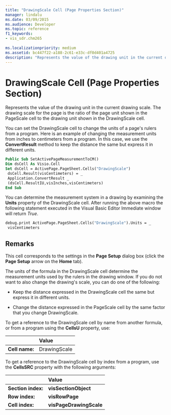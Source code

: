 ```yaml
---
title: "DrawingScale Cell (Page Properties Section)" 
manager: lindalu
ms.date: 03/09/2015
ms.audience: Developer
ms.topic: reference
f1_keywords:
- vis_sdr.chm265
 
ms.localizationpriority: medium
ms.assetid: bc447f22-a188-2c61-e33c-df0d401a4725
description: "Represents the value of the drawing unit in the current drawing scale. The drawing scale for the page is the ratio of the page unit shown in the PageScale cell to the drawing unit shown in the DrawingScale cell."
---
```


# DrawingScale Cell (Page Properties Section)

Represents the value of the drawing unit in the current drawing scale. The drawing scale for the page is the ratio of the page unit shown in the PageScale cell to the drawing unit shown in the DrawingScale cell.
  
You can set the DrawingScale cell to change the units of a page's rulers from a program. Here is an example of changing the measurement units from inches to centimeters from a program. In this case, we use the **ConvertResult** method to keep the distance the same but express it in different units.
  
```vb
Public Sub SetActivePageMeasurementToCM() 
Dim dsCell As Visio.Cell 
Set dsCell = ActivePage.PageSheet.Cells("DrawingScale") 
 dsCell.Result(visCentimeters) = _ 
 Application.ConvertResult _ 
 (dsCell.ResultIU,visInches,visCentimeters) 
End Sub 
```

You can determine the measurement system in a drawing by examining the **Units** property of the DrawingScale cell. After running the above macro the following statement executed in the Visual Basic Editor Immediate window will return *True*.
  
```vb
debug.print ActivePage.PageSheet.Cells("DrawingScale").Units = _ 
 visCentimeters 
```

## Remarks

This cell corresponds to the settings in the **Page Setup** dialog box (click the **Page Setup** arrow on the **Home** tab).
  
The units of the formula in the DrawingScale cell determine the measurement units used by the rulers in the drawing window. If you do not want to also change the drawing's scale, you can do one of the following:
  
- Keep the distance expressed in the DrawingScale cell the same but express it in different units.

- Change the distance expressed in the PageScale cell by the same factor that you change DrawingScale.

To get a reference to the DrawingScale cell by name from another formula, or from a program using the **CellsU** property, use:
  
||Value |
|:-----|:-----|
|**Cell name:**  <br/> |DrawingScale  <br/> |

To get a reference to the DrawingScale cell by index from a program, use the **CellsSRC** property with the following arguments:
  
||Value |
|:-----|:-----|
|**Section index:**  <br/> |**visSectionObject** <br/> |
|**Row index:**  <br/> |**visRowPage** <br/> |
|**Cell index:**  <br/> |**visPageDrawingScale** <br/> |
